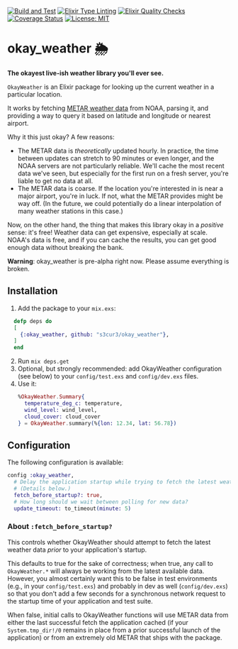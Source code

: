 [![Build and Test](https://github.com/s3cur3/okay_weather/actions/workflows/elixir-build-and-test.yml/badge.svg)](https://github.com/s3cur3/okay_weather/actions/workflows/elixir-build-and-test.yml) [![Elixir Type Linting](https://github.com/s3cur3/okay_weather/actions/workflows/elixir-dialyzer.yml/badge.svg?branch=main)](https://github.com/s3cur3/okay_weather/actions/workflows/elixir-dialyzer.yml) [![Elixir Quality Checks](https://github.com/s3cur3/okay_weather/actions/workflows/elixir-quality-checks.yml/badge.svg)](https://github.com/s3cur3/okay_weather/actions/workflows/elixir-quality-checks.yml) [![Coverage Status](https://coveralls.io/repos/github/s3cur3/okay_weather/badge.svg)](https://coveralls.io/github/s3cur3/okay_weather) [![License: MIT](https://img.shields.io/badge/License-MIT-blue.svg)](https://github.com/s3cur3/okay_weather/blob/main/LICENSE)

# okay_weather 🌦

**The okayest live-ish weather library you'll ever see.**

`OkayWeather` is an Elixir package for looking up the current weather in a particular location.

It works by fetching [METAR weather data](https://en.wikipedia.org/wiki/METAR) from NOAA, parsing it, and providing a way to query it based on latitude and longitude or nearest airport.

Why it this just okay? A few reasons:

- The METAR data is *theoretically* updated hourly. In practice, the time between updates can stretch to 90 minutes or even longer, and the NOAA servers are not particularly reliable. We'll cache the most recent data we've seen, but especially for the first run on a fresh server, you're liable to get no data at all.
- The METAR data is coarse. If the location you're interested in is near a major airport, you're in luck. If not, what the METAR provides might be way off. (In the future, we could potentially do a linear interpolation of many weather stations in this case.)

Now, on the other hand, the thing that makes this library okay in a *positive* sense: it's free! Weather data can get expensive, especially at scale. NOAA's data is free, and if you can cache the results, you can get good enough data without breaking the bank.

**Warning**: okay_weather is pre-alpha right now. Please assume everything is broken.

## Installation

1. Add the package to your `mix.exs`:
```elixir
  defp deps do
  [
    {:okay_weather, github: "s3cur3/okay_weather"},
  ]
  end
```
2. Run `mix deps.get`
3. Optional, but strongly recommended: add OkayWeather configuration
    (see below) to your `config/test.exs` and `config/dev.exs` files.
4. Use it:
    ```elixir
    %OkayWeather.Summary{
      temperature_deg_c: temperature,
      wind_level: wind_level,
      cloud_cover: cloud_cover
    } = OkayWeather.summary(%{lon: 12.34, lat: 56.78})
    ```

## Configuration

The following configuration is available:

```elixir
config :okay_weather, 
  # Delay the application startup while trying to fetch the latest weather data?
  # (Details below.)
  fetch_before_startup?: true,
  # How long should we wait between polling for new data?
  update_timeout: to_timeout(minute: 5)
```

### About  `:fetch_before_startup?`

This controls whether OkayWeather should attempt to fetch the latest 
weather data *prior* to your application's startup.

This defaults to true for the sake of correctness; when true, any call
to `OkayWeather.*` will always be working from the latest available data.
However, you almost certainly want this to be false in test environments
(e.g., in your `config/test.exs`) and probably in dev as well 
(`config/dev.exs`) so that you don't add a few seconds for a synchronous
network request to the startup time of your application and test suite.

When false, initial calls to OkayWeather functions will use METAR data from
either the last successful fetch the application cached (if your 
`System.tmp_dir!/0` remains in place from a prior successful launch of the
application) or from an extremely old METAR that ships with the package.
